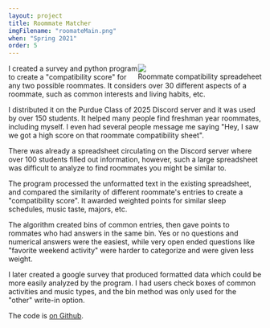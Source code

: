 ```yaml
---
layout: project
title: Roommate Matcher
imgFilename: "roomateMain.png"
when: "Spring 2021"
order: 5
---
```


<div class="imgCptnBox" style="float:right">
<img src="{{ "assets/images/roomateMain.png" | relative_url }}" class="articleImgMain">
<figcaption class="articleCaption">Roommate compatibility spreadeheet</figcaption>
</div>

I created a survey and python program to create a "compatibility score" for any two possible roommates. It considers over 30 different aspects of a roommate, such as common interests and living habits, etc. 

I distributed it on the Purdue Class of 2025 Discord server and it was used by over 150 students. It helped many people find freshman year roommates, including myself. I even had several people message me saying "Hey, I saw we got a high score on that roommate compatibility sheet".

There was already a spreadsheet circulating on the Discord server where over 100 students filled out information, however, such a large spreadsheet was difficult to analyze  to find roommates you might be similar to.

The program processed the unformatted text in the existing spreadsheet, and compared the similarity of different roommate's entries to create a "compatibility score". It awarded weighted points for similar sleep schedules, music taste, majors, etc. 

The algorithm created bins of common entries, then gave points to rommates who had answers in the same bin. Yes or no questions and numerical answers were the easiest, while very open ended questions like "favorite weekend activity" were harder to categorize and were given less weight.

I later created a google survey that produced formatted data which could be more easily analyzed by the program. I had users check boxes of common activities and music types, and the bin method was only used for the "other" write-in option.

The code is <a href="https://github.com/matt-lewton9/PurdueRoomate-Matcher" class="link" target="_blank" rel="noopener noreferrer">on Github</a>.